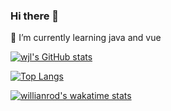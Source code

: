 ### Hi there 👋

<!-- - 🔭 I’m currently working on ... -->

🌱 I’m currently learning java and vue

<!-- - 👯 I’m looking to collaborate on ... -->
<!-- - 🤔 I’m looking for help with ... -->
<!-- - 💬 Ask me about ... -->

<!-- 📫 How to reach me:  -->

<!-- 😄 Pronouns: ... -->

<!-- ⚡ Fun fact: ... -->


[![wjl's GitHub stats](https://github-readme-stats.vercel.app/api?username=wjl-lab&count_private=true&show_icons=true)](https://github.com/anuraghazra/github-readme-stats)

[![Top Langs](https://github-readme-stats.vercel.app/api/top-langs/?username=wjl-lab&layout=compact)](https://github.com/anuraghazra/github-readme-stats)

[![willianrod's wakatime stats](https://github-readme-stats.vercel.app/api/wakatime?username=wjl)](https://github.com/anuraghazra/github-readme-stats)

